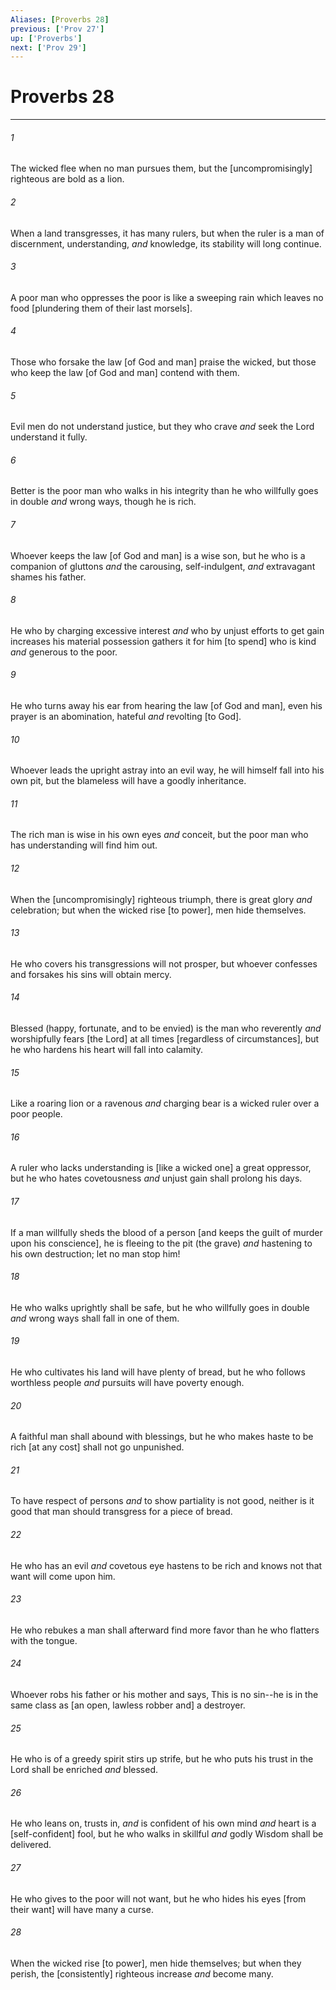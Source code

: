 ```yaml
---
Aliases: [Proverbs 28]
previous: ['Prov 27']
up: ['Proverbs']
next: ['Prov 29']
---
```

# Proverbs 28

***














###### 1 






The wicked flee when no man pursues them, but the [uncompromisingly] righteous are bold as a lion. 













###### 2 






When a land transgresses, it has many rulers, but when the ruler is a man of discernment, understanding, _and_ knowledge, its stability will long continue. 













###### 3 






A poor man who oppresses the poor is like a sweeping rain which leaves no food [plundering them of their last morsels]. 













###### 4 






Those who forsake the law [of God and man] praise the wicked, but those who keep the law [of God and man] contend with them. 













###### 5 






Evil men do not understand justice, but they who crave _and_ seek the Lord understand it fully. 













###### 6 






Better is the poor man who walks in his integrity than he who willfully goes in double _and_ wrong ways, though he is rich. 













###### 7 






Whoever keeps the law [of God and man] is a wise son, but he who is a companion of gluttons _and_ the carousing, self-indulgent, _and_ extravagant shames his father. 













###### 8 






He who by charging excessive interest _and_ who by unjust efforts to get gain increases his material possession gathers it for him [to spend] who is kind _and_ generous to the poor. 













###### 9 






He who turns away his ear from hearing the law [of God and man], even his prayer is an abomination, hateful _and_ revolting [to God]. 













###### 10 






Whoever leads the upright astray into an evil way, he will himself fall into his own pit, but the blameless will have a goodly inheritance. 













###### 11 






The rich man is wise in his own eyes _and_ conceit, but the poor man who has understanding will find him out. 













###### 12 






When the [uncompromisingly] righteous triumph, there is great glory _and_ celebration; but when the wicked rise [to power], men hide themselves. 













###### 13 






He who covers his transgressions will not prosper, but whoever confesses and forsakes his sins will obtain mercy. 













###### 14 






Blessed (happy, fortunate, and to be envied) is the man who reverently _and_ worshipfully fears [the Lord] at all times [regardless of circumstances], but he who hardens his heart will fall into calamity. 













###### 15 






Like a roaring lion or a ravenous _and_ charging bear is a wicked ruler over a poor people. 













###### 16 






A ruler who lacks understanding is [like a wicked one] a great oppressor, but he who hates covetousness _and_ unjust gain shall prolong his days. 













###### 17 






If a man willfully sheds the blood of a person [and keeps the guilt of murder upon his conscience], he is fleeing to the pit (the grave) _and_ hastening to his own destruction; let no man stop him! 













###### 18 






He who walks uprightly shall be safe, but he who willfully goes in double _and_ wrong ways shall fall in one of them. 













###### 19 






He who cultivates his land will have plenty of bread, but he who follows worthless people _and_ pursuits will have poverty enough. 













###### 20 






A faithful man shall abound with blessings, but he who makes haste to be rich [at any cost] shall not go unpunished. 













###### 21 






To have respect of persons _and_ to show partiality is not good, neither is it good that man should transgress for a piece of bread. 













###### 22 






He who has an evil _and_ covetous eye hastens to be rich and knows not that want will come upon him. 













###### 23 






He who rebukes a man shall afterward find more favor than he who flatters with the tongue. 













###### 24 






Whoever robs his father or his mother and says, This is no sin--he is in the same class as [an open, lawless robber and] a destroyer. 













###### 25 






He who is of a greedy spirit stirs up strife, but he who puts his trust in the Lord shall be enriched _and_ blessed. 













###### 26 






He who leans on, trusts in, _and_ is confident of his own mind _and_ heart is a [self-confident] fool, but he who walks in skillful _and_ godly Wisdom shall be delivered. 













###### 27 






He who gives to the poor will not want, but he who hides his eyes [from their want] will have many a curse. 













###### 28 






When the wicked rise [to power], men hide themselves; but when they perish, the [consistently] righteous increase _and_ become many.
